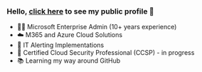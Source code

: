 ### Hello, [click here](https://robchantler.github.io/) to see my public profile 👋

- 👨‍💻 Microsoft Enterprise Admin (10+ years experience)
- ☁️ M365 and Azure Cloud Solutions
- 🚨 IT Alerting Implementations
- 🔐 Certified Cloud Security Professional (CCSP) - in progress
- 📚 Learning my way around GitHub
